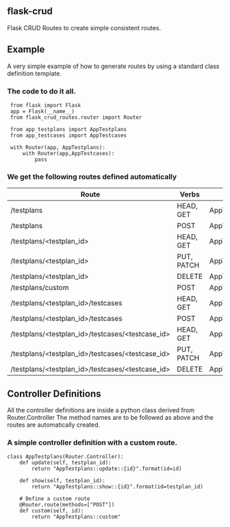 ## flask-crud
Flask CRUD Routes to create simple consistent routes. 

## Example 
A very simple example of how to generate routes by using a standard class definition template. 

### The code to do it all. 

     from flask import Flask
     app = Flask(__name__)
     from flask_crud_routes.router import Router
    
     from app_testplans import AppTestplans
     from app_testcases import AppTestcases
    
     with Router(app, AppTestplans):
         with Router(app,AppTestcases):
             pass
             
### We get the following routes defined automatically
| Route | Verbs | Endpoint
|--|--|--|
| /testplans  | HEAD, GET | AppTestplans.index
| /testplans  | POST | AppTestplans.create
| /testplans/<testplan_id>  | HEAD, GET | AppTestplans.show
| /testplans/<testplan_id>  | PUT, PATCH | AppTestplans.update
| /testplans/<testplan_id>  | DELETE | AppTestplans.delete
| /testplans/custom  | POST | AppTestplans.custom
| /testplans/<testplan_id>/testcases  | HEAD, GET | AppTestcases.index
| /testplans/<testplan_id>/testcases  | POST | AppTestcases.create
| /testplans/<testplan_id>/testcases/<testcase_id>  | HEAD, GET | AppTestcases.show
| /testplans/<testplan_id>/testcases/<testcase_id>  | PUT, PATCH | AppTestcases.update
| /testplans/<testplan_id>/testcases/<testcase_id>  | DELETE | AppTestcases.delete


## Controller Definitions 
All the controller definitions are inside a python class derived from Router.Controller
The method names are to be followed as above and the routes are automatically created.  


### A simple controller definition with a custom route.     
    class AppTestplans(Router.Controller):
        def update(self, testplan_id):
            return "AppTestplans::update::{id}".format(id=id)

        def show(self, testplan_id):
            return "AppTestplans::show::{id}".format(id=testplan_id)

        # Define a custom route
        @Router.route(methods=["POST"])
        def custom(self, id):
            return "AppTestplans::custom"
